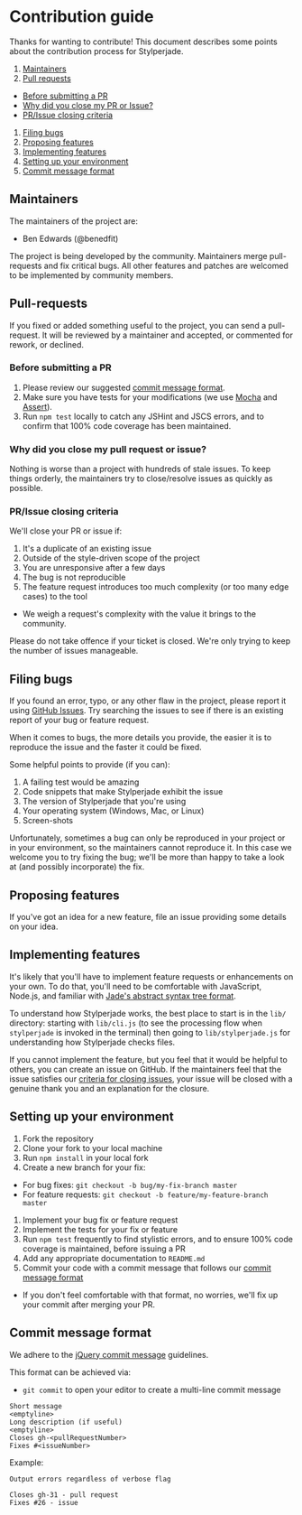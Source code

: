 # Contribution guide

Thanks for wanting to contribute! This document describes some points about the contribution process for Stylperjade.

1. [Maintainers](#maintainers)
1. [Pull requests](#pull-requests)
  * [Before submitting a PR](#before-submitting-a-pr)
  * [Why did you close my PR or Issue?](#why-did-you-close-my-pull-request-or-issue)
  * [PR/Issue closing criteria](#prissue-closing-criteria)
1. [Filing bugs](#filing-bugs)
1. [Proposing features](#proposing-features)
1. [Implementing features](#implementing-features)
1. [Setting up your environment](#setting-up-your-environment)
1. [Commit message format](#commit-message-format)

## Maintainers

The maintainers of the project are:
 * Ben Edwards (@benedfit)

The project is being developed by the community. Maintainers merge pull-requests and fix critical bugs. All other features and patches are welcomed to be implemented by community members.

## Pull-requests

If you fixed or added something useful to the project, you can send a pull-request. It will be reviewed by a maintainer and accepted, or commented for rework, or declined.

### Before submitting a PR

1. Please review our suggested [commit message format](#commit-message-format).
1. Make sure you have tests for your modifications (we use [Mocha](http://mochajs.org/) and [Assert](http://nodejs.org/api/assert.html)).
1. Run `npm test` locally to catch any JSHint and JSCS errors, and to confirm that 100% code coverage has been maintained.

### Why did you close my pull request or issue?

Nothing is worse than a project with hundreds of stale issues. To keep things orderly, the maintainers try to close/resolve issues as quickly as possible.

### PR/Issue closing criteria

We'll close your PR or issue if:

1. It's a duplicate of an existing issue
1. Outside of the style-driven scope of the project
1. You are unresponsive after a few days
1. The bug is not reproducible
1. The feature request introduces too much complexity (or too many edge cases) to the tool
  * We weigh a request's complexity with the value it brings to the community.

Please do not take offence if your ticket is closed. We're only trying to keep the number of issues manageable.

## Filing bugs

If you found an error, typo, or any other flaw in the project, please report it using [GitHub Issues](https://github.com/benedfit/stylperjade/issues). Try searching the issues to see if there is an existing report of your bug or feature request.

When it comes to bugs, the more details you provide, the easier it is to reproduce the issue and the faster it could be fixed.

Some helpful points to provide (if you can):

1. A failing test would be amazing
1. Code snippets that make Stylperjade exhibit the issue
1. The version of Stylperjade that you're using
1. Your operating system (Windows, Mac, or Linux)
1. Screen-shots

Unfortunately, sometimes a bug can only be reproduced in your project or in your environment, so the maintainers cannot reproduce it. In this case we welcome you to try fixing the bug; we'll be more than happy to take a look at (and possibly incorporate) the fix.

## Proposing features

If you've got an idea for a new feature, file an issue providing some details on your idea.

## Implementing features

It's likely that you'll have to implement feature requests or enhancements on your own. To do that, you'll need to be comfortable with JavaScript, Node.js, and familiar with [Jade's abstract syntax tree format](https://github.com/jadejs/jade-parser).

To understand how Stylperjade works, the best place to start is in the `lib/` directory: starting with `lib/cli.js` (to see the processing flow when `stylperjade` is invoked in the terminal) then going to `lib/stylperjade.js` for understanding how Stylperjade checks files.

If you cannot implement the feature, but you feel that it would be helpful to others, you can create an issue on GitHub. If the maintainers feel that the issue satisfies our [criteria for closing issues](#prissue-closing-criteria), your issue will be closed with a genuine thank you and an explanation for the closure.

## Setting up your environment

1. Fork the repository
1. Clone your fork to your local machine
1. Run `npm install` in your local fork
1. Create a new branch for your fix:
  * For bug fixes: `git checkout -b bug/my-fix-branch master`
  * For feature requests:  `git checkout -b feature/my-feature-branch master`
1. Implement your bug fix or feature request
1. Implement the tests for your fix or feature
1. Run `npm test` frequently to find stylistic errors, and to ensure 100% code coverage is maintained, before issuing a PR
1. Add any appropriate documentation to `README.md`
1. Commit your code with a commit message that follows our [commit message format](#commit-message-format)
  * If you don't feel comfortable with that format, no worries, we'll fix up your commit after merging your PR.

## Commit message format

We adhere to the [jQuery commit message](http://contribute.jquery.org/commits-and-pull-requests/#commit-guidelines) guidelines.

This format can be achieved via:

* `git commit` to open your editor to create a multi-line commit message

```
Short message
<emptyline>
Long description (if useful)
<emptyline>
Closes gh-<pullRequestNumber>
Fixes #<issueNumber>
```

Example:

```
Output errors regardless of verbose flag

Closes gh-31 - pull request
Fixes #26 - issue
```
